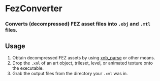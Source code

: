 # FezConverter

### Converts (decompressed) FEZ asset files into `.obj` and `.mtl` files.

## Usage

1. Obtain decompressed FEZ assets by using [xnb_parse](https://github.com/fesh0r/xnb_parse) or other means.  
2. Drop the `.xml` of an art object, trileset, level, or animated texture onto the executable.  
3. Grab the output files from the directory your `.xml` was in.